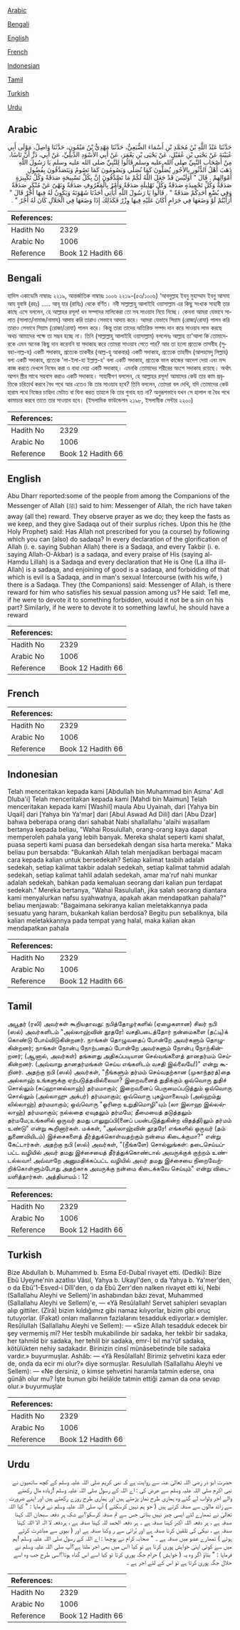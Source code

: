 [Arabic](#arabic)

[Bengali](#bengali)

[English](#english)

[French](#french)

[Indonesian](#indonesian)

[Tamil](#tamil)

[Turkish](#turkish)

[Urdu](#urdu)

## Arabic


<div dir="rtl" lang="ar" style={{fontSize:'larger',backgroundColor:'#f8f9fa',padding:20}}>
حَدَّثَنَا عَبْدُ اللَّهِ بْنُ مُحَمَّدِ بْنِ أَسْمَاءَ الضُّبَعِيُّ، حَدَّثَنَا مَهْدِيُّ بْنُ مَيْمُونٍ، حَدَّثَنَا وَاصِلٌ، مَوْلَى أَبِي عُيَيْنَةَ عَنْ يَحْيَى بْنِ عُقَيْلٍ، عَنْ يَحْيَى بْنِ يَعْمَرَ، عَنْ أَبِي الأَسْوَدِ الدِّيلِيِّ، عَنْ أَبِي، ذَرٍّ أَنَّ نَاسًا، مِنْ أَصْحَابِ النَّبِيِّ صلى الله عليه وسلم قَالُوا لِلنَّبِيِّ صلى الله عليه وسلم يَا رَسُولَ اللَّهِ ذَهَبَ أَهْلُ الدُّثُورِ بِالأُجُورِ يُصَلُّونَ كَمَا نُصَلِّي وَيَصُومُونَ كَمَا نَصُومُ وَيَتَصَدَّقُونَ بِفُضُولِ أَمْوَالِهِمْ ‏.‏ قَالَ ‏"‏ أَوَلَيْسَ قَدْ جَعَلَ اللَّهُ لَكُمْ مَا تَصَّدَّقُونَ إِنَّ بِكُلِّ تَسْبِيحَةٍ صَدَقَةً وَكُلِّ تَكْبِيرَةٍ صَدَقَةٌ وَكُلِّ تَحْمِيدَةٍ صَدَقَةٌ وَكُلِّ تَهْلِيلَةٍ صَدَقَةٌ وَأَمْرٌ بِالْمَعْرُوفِ صَدَقَةٌ وَنَهْىٌ عَنْ مُنْكَرٍ صَدَقَةٌ وَفِي بُضْعِ أَحَدِكُمْ صَدَقَةٌ ‏"‏ ‏.‏ قَالُوا يَا رَسُولَ اللَّهِ أَيَأْتِي أَحَدُنَا شَهْوَتَهُ وَيَكُونُ لَهُ فِيهَا أَجْرٌ قَالَ ‏"‏ أَرَأَيْتُمْ لَوْ وَضَعَهَا فِي حَرَامٍ أَكَانَ عَلَيْهِ فِيهَا وِزْرٌ فَكَذَلِكَ إِذَا وَضَعَهَا فِي الْحَلاَلِ كَانَ لَهُ أَجْرٌ ‏"‏ ‏.‏
</div>
<div style={{backgroundColor:'#f8f9fa',padding:20, marginBottom: 10}}><table> <thead> <tr> <th>References:</th> <th></th> </tr> </thead> <tbody><tr><td>Hadith No</td><td>2329</td></tr><tr><td>Arabic No</td><td>1006</td></tr><tr><td>Reference</td><td>Book 12 Hadith 66</td></tr></tbody></table></div>

## Bengali


<div dir="ltr" lang="bn" style={{fontSize:'larger',backgroundColor:'#f8f9fa',padding:20}}>
হাদিস একাডেমি নাম্বারঃ ২২১৯, আন্তর্জাতিক নাম্বারঃ ১০০৬ ২২১৯-(৫৩/১০০৬) ‘আবদুল্লাহ ইবনু মুহাম্মাদ ইবনু আসমা আয যুবাঈ (রহঃ) ..... আবূ যার (রাযিঃ) থেকে বর্ণিত। নবী সাল্লাল্লাহু আলাইহি ওয়াসাল্লাম এর কিছু সংখ্যক সাহাবী তার কাছে এসে বললেন, হে আল্লাহর রসূল! ধন সম্পদের মালিকেরা তো সব সাওয়াব নিয়ে নিচ্ছে। কেননা আমরা যেভাবে সালাত (সালাত/নামাজ/নামায) আদায় করি তারাও সেভাবে আদায় করে। আমরা যেভাবে সিয়াম (রোজা/রোযা) পালন করি তারাও সেভাবে সিয়াম (রোজা/রোযা) পালন করে। কিন্তু তারা তাদের অতিরিক্ত সম্পদ দান করে সাওয়াব লাভ করছে অথচ আমাদের পক্ষে তা সম্ভব হচ্ছে না। তিনি (সাল্লাল্লাহু আলাইহি ওয়াসাল্লাম) বললেনঃ আল্লাহ তা'আলা কি তোমাদেরকে এমন অনেক কিছু দান করেননি যা সদাকাহ করে তোমরা সাওয়াব পেতে পার? আর তা হলো প্রত্যেক তাসবীহ (সুবহা-নাল্ল-হ) একটি সদাকাহ, প্রত্যেক তাকবীর (আল্ল-হু আকবার) একটি সদাকাহ, প্রত্যেক তাহমীদ (আলহামদু লিল্লাহ) বলা একটি সদাকাহ, প্রত্যেক 'লা-ইলা-হা ইল্লাল্ল-হ' বলা একটি সদাকাহ, প্রত্যেক ভাল কাজের আদেশ দেয়া এবং মন্দ কাজ করতে দেখলে নিষেধ করা ও বাধা দেয়া একটি সদাকাহ্। এমনকি তোমাদের শরীরের অংশে সদাকাহ রয়েছে। অর্থাৎ আপন স্ত্রীর সাথে সহবাস করাও একটি সদাকাহ। সাহাবীগণ বললেন, হে আল্লাহর রসূল! আমাদের কেউ তার কাম প্রবৃত্তিকে চরিতার্থ করবে বৈধ পথে আর এতেও কি তার সাওয়াব হবে? তিনি বললেন, তোমরা বল দেখি, যদি তোমাদের কেউ হারাম পথে নিজের চাহিদা মেটাত বা যিনা করত তাহলে কি তার গুনাহ হত না? অনুরূপভাবে যখন সে হালাল বা বৈধ পথে কামাচার করবে তাতে তার সাওয়াব হবে। (ইসলামিক ফাউন্ডেশন ২১৯৮, ইসলামীক সেন্টার ২২০০)
</div>
<div style={{backgroundColor:'#f8f9fa',padding:20, marginBottom: 10}}><table> <thead> <tr> <th>References:</th> <th></th> </tr> </thead> <tbody><tr><td>Hadith No</td><td>2329</td></tr><tr><td>Arabic No</td><td>1006</td></tr><tr><td>Reference</td><td>Book 12 Hadith 66</td></tr></tbody></table></div>

## English


<div dir="ltr" lang="en" style={{fontSize:'larger',backgroundColor:'#f8f9fa',padding:20}}>
Abu Dharr reported:some of the people from among the Companions of the Messenger of Allah (ﷺ) said to him: Messenger of Allah, the rich have taken away (all the) reward. They observe prayer as we do; they keep the fasts as we keep, and they give Sadaqa out of their surplus riches. Upon this he (the Holy Prophet) said: Has Allah not prescribed for you (a course) by following which you can (also) do sadaqa? In every declaration of the glorification of Allah (i. e. saying Subhan Allah) there is a Sadaqa, and every Takbir (i. e. saying Allah-O-Akbar) is a sadaqa, and every praise of His (saying al-Hamdu Lillah) is a Sadaqa and every declaration that He is One (La illha ill-Allah) is a sadaqa, and enjoining of good is a sadaqa, and forbidding of that which is evil is a Sadaqa, and in man's sexual Intercourse (with his wife, ) there is a Sadaqa. They (the Companions) said: Messenger of Allah, is there reward for him who satisfies his sexual passion among us? He said: Tell me, if he were to devote it to something forbidden, would it not be a sin on his part? Similarly, if he were to devote it to something lawful, he should have a reward
</div>
<div style={{backgroundColor:'#f8f9fa',padding:20, marginBottom: 10}}><table> <thead> <tr> <th>References:</th> <th></th> </tr> </thead> <tbody><tr><td>Hadith No</td><td>2329</td></tr><tr><td>Arabic No</td><td>1006</td></tr><tr><td>Reference</td><td>Book 12 Hadith 66</td></tr></tbody></table></div>

## French


<div dir="ltr" lang="fr" style={{fontSize:'larger',backgroundColor:'#f8f9fa',padding:20}}>

</div>
<div style={{backgroundColor:'#f8f9fa',padding:20, marginBottom: 10}}><table> <thead> <tr> <th>References:</th> <th></th> </tr> </thead> <tbody><tr><td>Hadith No</td><td>2329</td></tr><tr><td>Arabic No</td><td>1006</td></tr><tr><td>Reference</td><td>Book 12 Hadith 66</td></tr></tbody></table></div>

## Indonesian


<div dir="ltr" lang="id" style={{fontSize:'larger',backgroundColor:'#f8f9fa',padding:20}}>
Telah menceritakan kepada kami [Abdullah bin Muhammad bin Asma' Adl Dluba'i] Telah menceritakan kepada kami [Mahdi bin Maimun] Telah menceritakan kepada kami [Washil] maula Abu Uyainah, dari [Yahya bin Uqail] dari [Yahya bin Ya'mar] dari [Abul Aswad Ad Dili] dari [Abu Dzar] bahwa beberapa orang dari sahabat Nabi shallallahu 'alaihi wasallam bertanya kepada beliau, "Wahai Rosulullah, orang-orang kaya dapat memperoleh pahala yang lebih banyak. Mereka shalat seperti kami shalat, puasa seperti kami puasa dan bersedekah dengan sisa harta mereka." Maka beliau pun bersabda: "Bukankah Allah telah menjadikan berbagai macam cara kepada kalian untuk bersedekah? Setiap kalimat tasbih adalah sedekah, setiap kalimat takbir adalah sedekah, setiap kalimat tahmid adalah sedekah, setiap kalimat tahlil adalah sedekah, amar ma'ruf nahi munkar adalah sedekah, bahkan pada kemaluan seorang dari kalian pun terdapat sedekah." Mereka bertanya, "Wahai Rasulullah, jika salah seorang diantara kami menyalurkan nafsu syahwatnya, apakah akan mendapatkan pahala?" beliau menjawab: "Bagaimana sekiranya kalian meletakkannya pada sesuatu yang haram, bukankah kalian berdosa? Begitu pun sebaliknya, bila kalian meletakkannya pada tempat yang halal, maka kalian akan mendapatkan pahala
</div>
<div style={{backgroundColor:'#f8f9fa',padding:20, marginBottom: 10}}><table> <thead> <tr> <th>References:</th> <th></th> </tr> </thead> <tbody><tr><td>Hadith No</td><td>2329</td></tr><tr><td>Arabic No</td><td>1006</td></tr><tr><td>Reference</td><td>Book 12 Hadith 66</td></tr></tbody></table></div>

## Tamil


<div dir="ltr" lang="ta" style={{fontSize:'larger',backgroundColor:'#f8f9fa',padding:20}}>
அபூதர் (ரலி) அவர்கள் கூறியதாவது: நபித்தோழர்களில் (ஏழைகளான) சிலர் நபி (ஸல்) அவர்களிடம் "அல்லாஹ்வின் தூதரே! வசதிபடைத்தோர் நன்மைகளை (தட்டி)க் கொண்டு போய்விடுகின்றனர். நாங்கள் தொழுவதைப் போன்றே அவர்களும் தொழுகின்றனர்; நாங்கள் நோன்பு நோற்பதைப் போன்றே அவர்களும் நோன்பு நோற்கின்றனர்; (ஆனால், அவர்கள்) தங்களது அதிகப்படியான செல்வங்களைத் தானதர்மம் செய்கின்றனர். (அவ்வாறு தானதர்மங்கள் செய்ய எங்களிடம் வசதி இல்லையே!)" என்று கூறினர். அதற்கு நபி (ஸல்) அவர்கள், "நீங்களும் தர்மம் செய்வதற்கான (முகாந்தரத்)தை அல்லாஹ் உங்களுக்கு ஏற்படுத்தவில்லையா? இறைவனைத் துதிக்கும் ஒவ்வொரு துதிச் சொல்லும் (சுப்ஹானல்லாஹ்) தர்மமாகும்; இறைவனைப் பெருமைப்படுத்தும் ஒவ்வொரு சொல்லும் (அல்லாஹு அக்பர்) தர்மமாகும்; ஒவ்வொரு புகழ்மாலையும் (அல்ஹம்து லில்லாஹ்) தர்மமாகும்; ஒவ்வொரு "ஓரிறை உறுதிமொழி"யும் (லா இலாஹ இல்லல்லாஹ்) தர்மமாகும்; நல்லதை ஏவுதலும் தர்மமே; தீமையைத் தடுத்தலும் தர்மமே;உங்களில் ஒருவர் தமது பாலுறுப்பி(னைப் பயன்படுத்துகின்ற விதத்தி)லும் தர்மம் உண்டு" என்று கூறினார்கள். மக்கள், "அல்லாஹ்வின் தூதரே! எங்களில் ஒருவர் (தம் துணைவியிடம்) இச்சைகளைத் தீர்த்துக்கொள்வதற்கும் நன்மை கிடைக்குமா?" என்று கேட்டார்கள். அதற்கு நபி (ஸல்) அவர்கள், "(நீங்களே) சொல்லுங்கள்: தடைசெய்யப்பட்ட வழியில் அவர் தமது இச்சையைத் தீர்த்துக்கொண்டால் அவருக்குக் குற்றம் உண்டல்லவா! அவ்வாறே அனுமதிக்கப்பட்ட வழியில் அவர் தமது இச்சையை நிறைவேற்றிக்கொள்ளும்போது அதற்காக அவருக்கு நன்மை கிடைக்கவே செய்யும்" என்று விடையளித்தார்கள். அத்தியாயம் : 12
</div>
<div style={{backgroundColor:'#f8f9fa',padding:20, marginBottom: 10}}><table> <thead> <tr> <th>References:</th> <th></th> </tr> </thead> <tbody><tr><td>Hadith No</td><td>2329</td></tr><tr><td>Arabic No</td><td>1006</td></tr><tr><td>Reference</td><td>Book 12 Hadith 66</td></tr></tbody></table></div>

## Turkish


<div dir="ltr" lang="tr" style={{fontSize:'larger',backgroundColor:'#f8f9fa',padding:20}}>
Bize Abdullah b. Muhammed b. Esma Ed-Dubaî rivayet etti. (Dediki): Bize Ebû Uyeyne'nin azatlısı Vâsıl, Yahya b. Ukayl'den, o da Yahya b. Ya'mer'den, o da Ebû'1-Esved-i Dîlî'den, o da Ebû Zerr'den nalken rivayet etti ki, Nebi (Sallallahu Aleyhi ve Sellem)'in ashabından bâzı zevat, Muhammed (Sallallahu Aleyhi ve Sellem)'e, — «Yâ Resûlallah! Servet sahipleri sevapları alıp gittiler. (Zîrâ) bizim kıldığımız gibi namaz kılıyorlar, bizim gibi oruç tutuyorlar. (Fakat) onları mallarının fazlalarını tesadduk ediyorlar.» demişler. Resûlullah (Sallallahu Aleyhi ve Sellem): — «Size Allah tesadduk edecek bir şey vermemiş mî? Her tesbîh mukabilinde bir sadaka, her tekbîr bir sadaka, her tahmîd bir sadaka, her tehlil bir sadaka, emr-İ bil ma'rûf sadaka, kötülükten nehiy sadakadır. Birinizin cinsî münâsebetinde bile sadaka vardır.» buyurmuşlar. Ashâb: — «Yâ Resûlallah! Birimiz şehvetini kaza eder de, onda da ecir mi olur?» diye sormuşlar. Resulullah (Sallallahu Aleyhi ve Sellem): — «Ne dersiniz, o kimse şehvetini haramla tatmin ederse, ona günâh olur mu? İşte bunun gibi helâlde tatmin ettiği zaman da ona sevap olur.» buyurmuşlar
</div>
<div style={{backgroundColor:'#f8f9fa',padding:20, marginBottom: 10}}><table> <thead> <tr> <th>References:</th> <th></th> </tr> </thead> <tbody><tr><td>Hadith No</td><td>2329</td></tr><tr><td>Arabic No</td><td>1006</td></tr><tr><td>Reference</td><td>Book 12 Hadith 66</td></tr></tbody></table></div>

## Urdu


<div dir="rtl" lang="ur" style={{fontSize:'larger',backgroundColor:'#f8f9fa',padding:20}}>
حضرت ابو ذر رضی اللہ تعالیٰ عنہ سے روایت ہے کہ نبی کریم صلی اللہ علیہ وسلم کے کچھ ساتھیوں نے نبی اکرم صلی اللہ علیہ وسلم سے عرض کی : اے اللہ کے رسول صلی اللہ علیہ وسلم !زیادہ مال رکھنے والے اجر وثواب لے گئے وہ ہماری طرح نماز پڑھتے ہیں اور ہماری طرح روزے رکھتے ہیں اور اپنے ضرورت سے زائد مالوں سے صدقہ کرتے ہیں ( جو ہم نہیں کرسکتے ) آپ صلی اللہ علیہ وسلم نے فرمایا : " کیا اللہ تعالیٰ نے تمھارے لئے ایسی چیز نہیں بنائی جس سے تم صدقہ کرسکو؟بے شک ہر دفعہ سبحان اللہ کہنا صدقہ ہے ، ہر دفعہ اللہ اکبر کہنا صدقہ ہے ۔ ہر دفعہ الحمد للہ کہنا صدقہ ہے ، ہردفعہ لا الٰہ الا اللہ کہنا صدقہ ہے ، نیکی کی تلقین کرنا صدقہ ہے اور بُرائی سے ر وکنا صدقہ ہے اور ( بیوی سے مباشرت کرتے ہوئے ) تمھارے عضو میں صدقہ ہے ۔ " صحابہ کرام نے پوچھا : اے اللہ کے رسول صلی اللہ علیہ وسلم !ہم میں سے کوئی اپنی خواہش پوری کرتا ہے تو کیا ااس میں بھی اجر ملتا ہے؟آپ صلی اللہ علیہ وسلم نے فرمایا : " بتاؤ اگر وہ یہ ( خواہش ) حرام جگہ پوری کرتا تو کیا اسے اس گناہ ہوتا؟اسی طرح جب وہ اسے حلال جگہ پوری کرتا ہے تو اس کے لئے اجر ہے ۔
</div>
<div style={{backgroundColor:'#f8f9fa',padding:20, marginBottom: 10}}><table> <thead> <tr> <th>References:</th> <th></th> </tr> </thead> <tbody><tr><td>Hadith No</td><td>2329</td></tr><tr><td>Arabic No</td><td>1006</td></tr><tr><td>Reference</td><td>Book 12 Hadith 66</td></tr></tbody></table></div>